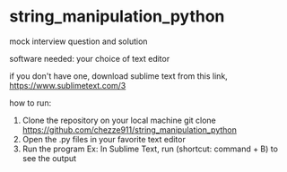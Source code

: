 # string_manipulation_python

mock interview question and solution


software needed: 
your choice of text editor

if you don't have one, download sublime text from this link, https://www.sublimetext.com/3

how to run:
1.  Clone the repository on your local machine git clone https://github.com/chezze911/string_manipulation_python
2.  Open the .py files in your favorite text editor
3.  Run the program Ex: In Sublime Text, run (shortcut: command + B) to see the output
